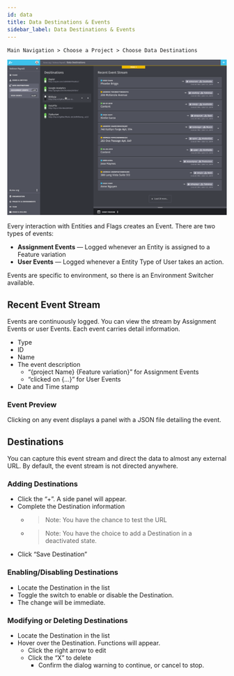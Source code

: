 ```yaml
---
id: data
title: Data Destinations & Events
sidebar_label: Data Destinations & Events
---
```


`Main Navigation > Choose a Project > Choose Data Destinations`


![](assets/data-destinations.png)


Every interaction with Entities and Flags creates an Event. There are two types of events:

- __Assignment Events__ — Logged whenever an Entity is assigned to a Feature variation 
- __User Events__ — Logged whenever a Entity Type of User takes an action.

Events are specific to environment, so there is an Environment Switcher available.

## Recent Event Stream

Events are continuously logged. You can view the stream by Assignment Events or user Events. Each event carries detail information.

- Type
- ID
- Name
- The event description
    - “{project Name} {Feature variation}” for Assignment Events
    - “clicked on {…}” for User Events
- Date and Time stamp

### Event Preview
Clicking on any event displays a panel with a JSON file detailing the event.

## Destinations

You can capture this event stream and direct the data to almost any external URL. By default, the event stream is not directed anywhere.

### Adding Destinations

- Click the “+”. A side panel will appear.
- Complete the Destination information
    - > Note: You have the chance to test the URL
    
    - > Note: You have the choice to add a Destination in a deactivated state.
- Click “Save Destination”

### Enabling/Disabling Destinations

- Locate the Destination in the list
- Toggle the switch to enable or disable the Destination.
- The change will be immediate.

### Modifying or Deleting Destinations

- Locate the Destination in the list
- Hover over the Destination. Functions will appear.
    - Click the right arrow to edit
    - Click the “X” to delete
        - Confirm the dialog warning to continue, or cancel to stop.